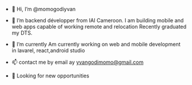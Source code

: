 - 👋 Hi, I’m @momogodiyvan
- 👀 I’m backend développer from IAI Cameroon. I am building mobile and web apps capable of working remote and relocation
Recently graduated my DTS.

- 🌱 I’m currently Am currently working on web and mobile development in lavarel, react,android studio
- 📫 contact me by email ay yvangodimomo@gmail.com
- 💼 Looking for new opportunities

<!---
momogodi2000/momogodi2000 is a ✨ special ✨ repository because its `README.md` (this file) appears on your GitHub profile.
You can click the Preview link to take a look at your changes.
--->
